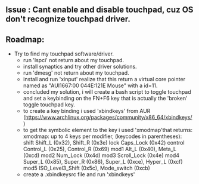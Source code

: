 ## Issue : Cant enable and disable touchpad, cuz OS don't recognize touchpad driver.

## Roadmap: 

- Try to find my touchpad software/driver.
    - run 'lspci' not return about my touchpad.
    - install synaptics and try other driver solutions.
    - run 'dmesg' not return about my touchpad.
    - install and run 'xinput' realize that this return a virtual core pointer named as "AUI1667:00 044E:121E Mouse" with a id=11.
    - concluded my solution, i will create a bash script to toggle touchpad and set a keybinding on the FN+F6 key that is actually the 'broken' toggle touchpad key.
    - to create a key binding i used 'xbindkeys' from AUR  (https://www.archlinux.org/packages/community/x86_64/xbindkeys/)
    - to get the symbolic element to the key i used 'xmodmap'that returns: 
        xmodmap:  up to 4 keys per modifier, (keycodes in parentheses):
        shift       Shift_L (0x32),  Shift_R (0x3e)
        lock        Caps_Lock (0x42)
        control     Control_L (0x25),  Control_R (0x69)
        mod1        Alt_L (0x40),  Meta_L (0xcd)
        mod2        Num_Lock (0x4d)
        mod3        Scroll_Lock (0x4e)
        mod4        Super_L (0x85),  Super_R (0x86),  Super_L (0xce),  Hyper_L (0xcf)
        mod5        ISO_Level3_Shift (0x5c),  Mode_switch (0xcb)
    - create a .xbindkeysrc file and run 'xbindkeys'
    